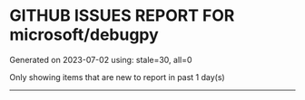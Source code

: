 
# GITHUB ISSUES REPORT FOR microsoft/debugpy


Generated on 2023-07-02 using: stale=30, all=0


Only showing items that are new to report in past 1 day(s)


---

